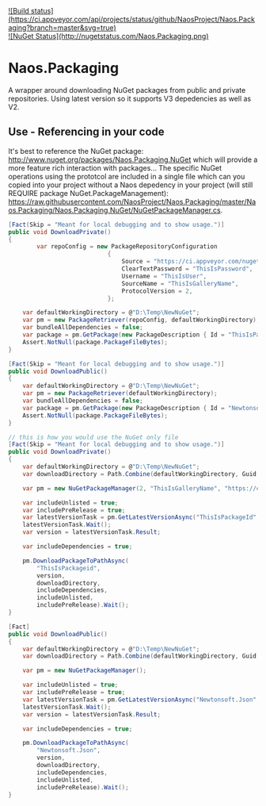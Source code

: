<a target="_blank" href="https://ci.appveyor.com/project/Naos-Project/naos-packaging">
![Build status](https://ci.appveyor.com/api/projects/status/github/NaosProject/Naos.Packaging?branch=master&svg=true)
</a>
<br/> 
<a target="_blank" href="http://nugetstatus.com/packages/Naos.Packaging">
![NuGet Status](http://nugetstatus.com/Naos.Packaging.png)
</a>

Naos.Packaging
================
A wrapper around downloading NuGet packages from public and private repositories.  Using latest version so it supports V3 depedencies as well as V2.

Use - Referencing in your code
-----------
It's best to reference the NuGet package: <a target="_blank" href="http://www.nuget.org/packages/Naos.Packaging.NuGet">http://www.nuget.org/packages/Naos.Packaging.NuGet</a> which will provide a more feature rich interaction with packages...
The specific NuGet operations using the prototcol are included in a single file which can you copied into your project without a Naos depedency in your project (will still REQUIRE package NuGet.PackageManagement): <a target="_blank" href="https://raw.githubusercontent.com/NaosProject/Naos.Packaging/master/Naos.Packaging/Naos.Packaging.NuGet/NuGetPackageManager.cs">https://raw.githubusercontent.com/NaosProject/Naos.Packaging/master/Naos.Packaging/Naos.Packaging.NuGet/NuGetPackageManager.cs</a>.

```C#
[Fact(Skip = "Meant for local debugging and to show usage.")]
public void DownloadPrivate()
{
		var repoConfig = new PackageRepositoryConfiguration
							{
								Source = "https://ci.appveyor.com/nuget/XXX",
								ClearTextPassword = "ThisIsPassword",
								Username = "ThisIsUser",
								SourceName = "ThisIsGalleryName",
								ProtocolVersion = 2,
							};

	var defaultWorkingDirectory = @"D:\Temp\NewNuGet";
	var pm = new PackageRetriever(repoConfig, defaultWorkingDirectory);
	var bundleAllDependencies = false;
	var package = pm.GetPackage(new PackageDescription { Id = "ThisIsPackage" }, bundleAllDependencies);
	Assert.NotNull(package.PackageFileBytes);
}

[Fact(Skip = "Meant for local debugging and to show usage.")]
public void DownloadPublic()
{
	var defaultWorkingDirectory = @"D:\Temp\NewNuGet";
	var pm = new PackageRetriever(defaultWorkingDirectory);
	var bundleAllDependencies = false;
	var package = pm.GetPackage(new PackageDescription { Id = "Newtonsoft.Json" }, bundleAllDependencies);
	Assert.NotNull(package.PackageFileBytes);
}

// this is how you would use the NuGet only file
[Fact(Skip = "Meant for local debugging and to show usage.")]
public void DownloadPrivate()
{
	var defaultWorkingDirectory = @"D:\Temp\NewNuGet";
	var downloadDirectory = Path.Combine(defaultWorkingDirectory, Guid.NewGuid() + ".tmp");

	var pm = new NuGetPackageManager(2, "ThisIsGalleryName", "https://ci.appveyor.com/nuget/XXX", "ThisIsUser", "ThisIsPassword");

	var includeUnlisted = true;
	var includePreRelease = true;
	var latestVersionTask = pm.GetLatestVersionAsync("ThisIsPackageId", includeUnlisted, includePreRelease);
	latestVersionTask.Wait();
	var version = latestVersionTask.Result;

	var includeDependencies = true;

	pm.DownloadPackageToPathAsync(
		"ThisIsPackageid",
		version,
		downloadDirectory,
		includeDependencies,
		includeUnlisted,
		includePreRelease).Wait();
}

[Fact]
public void DownloadPublic()
{
	var defaultWorkingDirectory = @"D:\Temp\NewNuGet";
	var downloadDirectory = Path.Combine(defaultWorkingDirectory, Guid.NewGuid() + ".tmp");

	var pm = new NuGetPackageManager();

	var includeUnlisted = true;
	var includePreRelease = true;
	var latestVersionTask = pm.GetLatestVersionAsync("Newtonsoft.Json", includeUnlisted, includePreRelease);
	latestVersionTask.Wait();
	var version = latestVersionTask.Result;

	var includeDependencies = true;

	pm.DownloadPackageToPathAsync(
		"Newtonsoft.Json",
		version,
		downloadDirectory,
		includeDependencies,
		includeUnlisted,
		includePreRelease).Wait();
}
```